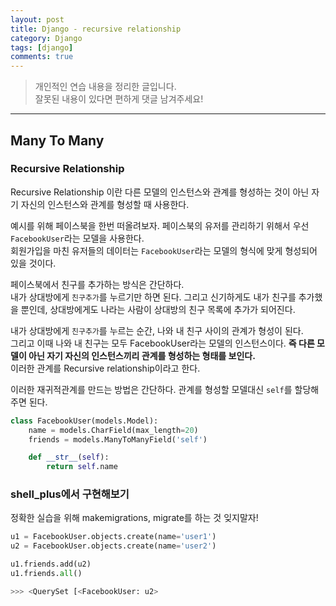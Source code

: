 ```yaml
---
layout: post
title: Django - recursive relationship
category: Django
tags: [django]
comments: true
---
```


> 개인적인 연습 내용을 정리한 글입니다.     
잘못된 내용이 있다면 편하게 댓글 남겨주세요!    

<hr>

## Many To Many

### Recursive Relationship

Recursive Relationship 이란 다른 모델의 인스턴스와 관계를 형성하는 것이 아닌 자기 자신의 인스턴스와 관계를 형성할 때 사용한다.<br>

예시를 위해 페이스북을 한번 떠올려보자.
페이스북의 유저를 관리하기 위해서 우선 `FacebookUser`라는 모델을 사용한다.<br>
회원가입을 마친 유저들의 데이터는 `FacebookUser`라는 모델의 형식에 맞게 형성되어 있을 것이다.

페이스북에서 친구를 추가하는 방식은 간단하다.<br>
내가 상대방에게 `친구추가`를 누르기만 하면 된다. 그리고 신기하게도 내가 친구를 추가했을 뿐인데, 상대방에게도 나라는 사람이 상대방의 친구 목록에 추가가 되어진다.

내가 상대방에게 `친구추가`를 누르는 순간, 나와 내 친구 사이의 관계가 형성이 된다. <br>
그리고 이때 나와 내 친구는 모두 FacebookUser라는 모델의 인스턴스이다. **즉 다른 모델이 아닌 자기 자신의 인스턴스끼리 관계를 형성하는 형태를 보인다.**<br>
이러한 관계를 Recursive relationship이라고 한다.

이러한 재귀적관계를 만드는 방법은 간단하다. 관계를 형성할 모델대신 `self`를 할당해주면 된다.

```python
class FacebookUser(models.Model):
    name = models.CharField(max_length=20)
    friends = models.ManyToManyField('self')

    def __str__(self):
        return self.name
```

### shell_plus에서 구현해보기

정확한 실습을 위해 makemigrations, migrate를 하는 것 잊지말자!

```python
u1 = FacebookUser.objects.create(name='user1')
u2 = FacebookUser.objects.create(name='user2')

u1.friends.add(u2)
u1.friends.all()

>>> <QuerySet [<FacebookUser: u2>
```
